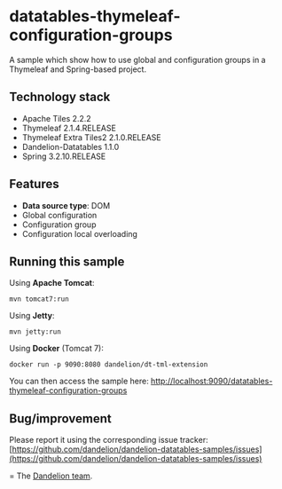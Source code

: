 datatables-thymeleaf-configuration-groups
=================================================================

A sample which show how to use global and configuration groups in a Thymeleaf and Spring-based project.

## Technology stack

 - Apache Tiles 2.2.2
 - Thymeleaf 2.1.4.RELEASE
 - Thymeleaf Extra Tiles2 2.1.0.RELEASE
 - Dandelion-Datatables 1.1.0
 - Spring 3.2.10.RELEASE

## Features
		
 - __Data source type__: DOM
 - Global configuration
 - Configuration group
 - Configuration local overloading

## Running this sample

Using __Apache Tomcat__:

    mvn tomcat7:run

Using __Jetty__:

    mvn jetty:run

Using __Docker__ (Tomcat 7):

    docker run -p 9090:8080 dandelion/dt-tml-extension

You can then access the sample here: [http://localhost:9090/datatables-thymeleaf-configuration-groups](http://localhost:9090/datatables-thymeleaf-configuration-groups)

## Bug/improvement

Please report it using the corresponding issue tracker: [https://github.com/dandelion/dandelion-datatables-samples/issues](https://github.com/dandelion/dandelion-datatables-samples/issues)

=
The [Dandelion team](http://dandelion.github.io/team/).